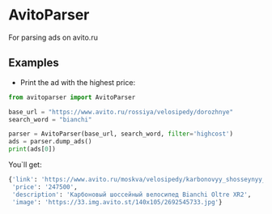 # AvitoParser
For parsing ads on avito.ru

## Examples

* Print the ad with the highest price:
```python
from avitoparser import AvitoParser

base_url = "https://www.avito.ru/rossiya/velosipedy/dorozhnye"
search_word = "bianchi"

parser = AvitoParser(base_url, search_word, filter='highcost')
ads = parser.dump_ads()
print(ads[0])
```
 You`ll get:
```python
{'link': 'https://www.avito.ru/moskva/velosipedy/karbonovyy_shosseynyy_velosiped_bianchi_oltre_xr2_787297601',
 'price': '247500',
 'description': 'Карбоновый шоссейный велосипед Bianchi Oltre XR2',
 'image': 'https://33.img.avito.st/140x105/2692545733.jpg'}
```
